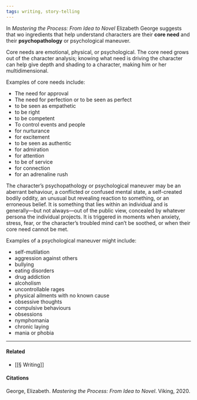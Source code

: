 ```yaml
---
tags: writing, story-telling
---
```


In _Mastering the Process: From Idea to Novel_ Elizabeth George suggests that wo ingredients that help understand characters are their **core need** and their **psychopathology** or psychological maneuver.

Core needs are emotional, physical, or psychological. The core need grows out of the character analysis; knowing what need is driving the character can help give depth and shading to a character, making him or her multidimensional.

Examples of core needs include:

-   The need for approval
-   The need for perfection or to be seen as perfect
-   to be seen as empathetic
-   to be right
-   to be competent
-   To control events and people
-   for nurturance
-   for excitement
-   to be seen as authentic
-   for admiration
-   for attention
-   to be of service
-   for connection
-   for an adrenaline rush

The character’s psychopathology or psychological maneuver may be an aberrant behaviour, a conflicted or confused mental state, a self-created bodily oddity, an unusual but revealing reaction to something, or an erroneous belief. It is something that lies within an individual and is generally—but not always—out of the public view, concealed by whatever persona the individual projects. It is triggered in moments when anxiety, stress, fear, or the character’s troubled mind can’t be soothed, or when their core need cannot be met.

Examples of a psychological maneuver might include:

-   self-mutilation
-   aggression against others
-   bullying
-   eating disorders
-   drug addiction
-   alcoholism
-   uncontrollable rages
-   physical ailments with no known cause
-   obsessive thoughts
-   compulsive behaviours
-   obsessions
-   nymphomania
-   chronic laying
-   mania or phobia

---

#### Related

-   [[§ Writing]]

#### Citations

George, Elizabeth. _Mastering the Process: From Idea to Novel_. Viking, 2020.
